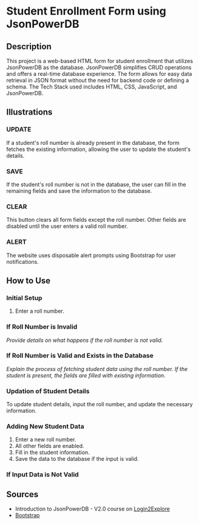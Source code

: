# Student Enrollment Form using JsonPowerDB

## Description

This project is a web-based HTML form for student enrollment that utilizes JsonPowerDB as the database. JsonPowerDB simplifies CRUD operations and offers a real-time database experience. The form allows for easy data retrieval in JSON format without the need for backend code or defining a schema. The Tech Stack used includes HTML, CSS, JavaScript, and JsonPowerDB.

## Illustrations

### UPDATE

If a student's roll number is already present in the database, the form fetches the existing information, allowing the user to update the student's details.

### SAVE

If the student's roll number is not in the database, the user can fill in the remaining fields and save the information to the database.

### CLEAR

This button clears all form fields except the roll number. Other fields are disabled until the user enters a valid roll number.

### ALERT

The website uses disposable alert prompts using Bootstrap for user notifications.

## How to Use

### Initial Setup

1. Enter a roll number.

### If Roll Number is Invalid

*Provide details on what happens if the roll number is not valid.*

### If Roll Number is Valid and Exists in the Database

*Explain the process of fetching student data using the roll number. If the student is present, the fields are filled with existing information.*

### Updation of Student Details

To update student details, input the roll number, and update the necessary information.

### Adding New Student Data

1. Enter a new roll number.
2. All other fields are enabled.
3. Fill in the student information.
4. Save the data to the database if the input is valid.

### If Input Data is Not Valid

## Sources

- Introduction to JsonPowerDB - V2.0 course on [Login2Explore](https://careers.login2explore.com/)
- [Bootstrap](https://getbootstrap.com/)

